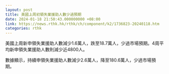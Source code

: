 ```yaml
---
layout: post
title: 美國上周初領失業援助人數少過預期
date: 2024-01-18 21:50:43.000000000 +08:00
link: https://news.rthk.hk/rthk/ch/component/k2/1736823-20240118.htm
categories: rthk
---
```


美國上周新申領失業援助人數減少1.6萬人，跌至18.7萬人，少過市場預期。4周平均新申領失業援助人數則減少近4800人。

數據顯示，持續申領失業援助人數減少2.6萬人，降至180.6萬人，少過市場預期。
